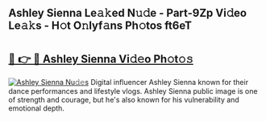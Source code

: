 ## Ashley Sienna Le𝚊𝚔ed N𝚞𝚍e - Part-9Zp Vi𝚍eo Le𝚊𝚔s - H𝚘t O𝚗lyf𝚊ns Ph𝚘tos ft6eT

# <h2><a href="http://hffbv5.feru.top/?c=Ashley+Sienna">🔗 👉 🔴 Ashley Sienna Vi𝚍𝚎o Ph𝚘t𝚘𝚜</a></h2>

[![Ashley Sienna Nu𝚍𝚎s](https://i.imgur.com/0TWrTi3.gif)](http://hffbv5.feru.top/?c=Ashley+Sienna)
Digital influencer Ashley Sienna known for their dance performances and lifestyle vlogs. Ashley Sienna public image is one of strength and courage, but he's also known for his vulnerability and emotional depth. 
